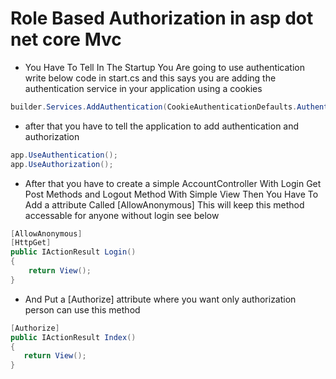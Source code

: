 # Role Based Authorization in asp dot net core Mvc
- You Have To Tell In The Startup You Are going to use authentication write below code in start.cs and this says you are adding the authentication service in your application using a cookies
```c#
builder.Services.AddAuthentication(CookieAuthenticationDefaults.AuthenticationScheme).AddCookie();
```
- after that you have to tell the application to add authentication and authorization
```c#
app.UseAuthentication();
app.UseAuthorization();
```
- After that you have to create a simple AccountController With Login Get Post Methods and Logout Method With Simple View Then You Have To Add a attribute Called [AllowAnonymous] This will keep this method accessable for anyone without login see below 
```c#
[AllowAnonymous]
[HttpGet]
public IActionResult Login()
{
    return View();
}
```
- And Put a [Authorize] attribute where you want only authorization person can use this method
```c#
[Authorize]
public IActionResult Index()
{
   return View();
}
```
